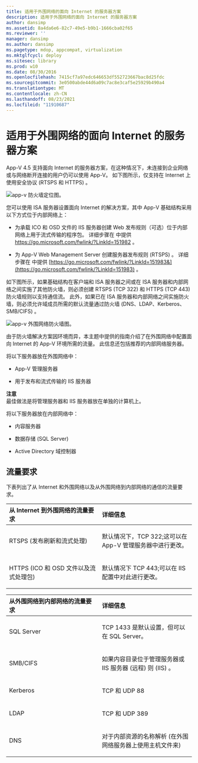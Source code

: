 ```yaml
---
title: 适用于外围网络的面向 Internet 的服务器方案
description: 适用于外围网络的面向 Internet 的服务器方案
author: dansimp
ms.assetid: 8a4da6e6-82c7-49e5-b9b1-1666cba02f65
ms.reviewer: ''
manager: dansimp
ms.author: dansimp
ms.pagetype: mdop, appcompat, virtualization
ms.mktglfcycl: deploy
ms.sitesec: library
ms.prod: w10
ms.date: 08/30/2016
ms.openlocfilehash: 7415cf7a97edc646653df552723667bac8d25fdc
ms.sourcegitcommit: 3e0500abde44d6a09c7ac8e3caf5e25929b490a4
ms.translationtype: MT
ms.contentlocale: zh-CN
ms.lasthandoff: 08/23/2021
ms.locfileid: "11910687"
---
```

# <a name="internet-facing-server-scenarios-for-perimeter-networks"></a>适用于外围网络的面向 Internet 的服务器方案


App-V 4.5 支持面向 Internet 的服务器方案，在这种情况下，未连接到企业网络或与网络断开连接的用户仍可以使用 App-V。 如下图所示，仅支持在 Internet 上使用安全协议 (RTSPS 和 HTTPS) 。

![app-v 防火墙定位图。](images/appvfirewalls.gif)

您可以使用 ISA 服务器设置面向 Internet 的解决方案，其中 App-V 基础结构采用以下方式位于内部网络上：

-   为承载 ICO 和 OSD 文件的 IIS 服务器创建 Web 发布规则（可选）位于内部网络上用于流式传输的程序包。 详细步骤在 中提供 <https://go.microsoft.com/fwlink/?LinkId=151982> 。

-   为 App-V Web Management Server 创建服务器发布规则 (RTSPS) 。 详细步骤在 中提供 [https://go.microsoft.com/fwlink/?LinkId=151983&](https://go.microsoft.com/fwlink/?LinkId=151983) 。

如下图所示，如果基础结构在客户端和 ISA 服务器之间或在 ISA 服务器和内部网络之间实施了其他防火墙，则必须创建 RTSPS (TCP 322) 和 HTTPS (TCP 443) 防火墙规则以支持通信流。 此外，如果已在 ISA 服务器和内部网络之间实施防火墙，则必须允许域成员所需的默认流量通过防火墙 (DNS、LDAP、Kerberos、SMB/CIFS) 。

![app-v 外围网络防火墙图。](images/appvperimeternetworkfirewall.gif)

由于防火墙解决方案因环境而异，本主题中提供的指南介绍了在外围网络中配置面向 Internet 的 App-V 环境所需的流量。 此信息还包括推荐的内部网络服务器。

将以下服务器放在外围网络中：

-   App-V 管理服务器

-   用于发布和流式传输的 IIS 服务器

**注意**  
最佳做法是将管理服务器和 IIS 服务器放在单独的计算机上。

 

将以下服务器放在内部网络中：

-   内容服务器

-   数据存储 (SQL Server) 

-   Active Directory 域控制器

## <a name="traffic-requirements"></a>流量要求


下表列出了从 Internet 和外围网络以及从外围网络到内部网络的通信的流量要求。

<table>
<colgroup>
<col width="50%" />
<col width="50%" />
</colgroup>
<thead>
<tr class="header">
<th align="left">从 Internet 到外围网络的流量要求</th>
<th align="left">详细信息</th>
</tr>
</thead>
<tbody>
<tr class="odd">
<td align="left"><p>RTSPS (发布刷新和流式处理) </p></td>
<td align="left"><p>默认情况下，TCP 322;这可以在 App-V 管理服务器中进行更改。</p></td>
</tr>
<tr class="even">
<td align="left"><p>HTTPS (ICO 和 OSD 文件以及流式处理包) </p></td>
<td align="left"><p>默认情况下 TCP 443;可以在 IIS 配置中对此进行更改。</p></td>
</tr>
</tbody>
</table>

 

<table>
<colgroup>
<col width="50%" />
<col width="50%" />
</colgroup>
<thead>
<tr class="header">
<th align="left">从外围网络到内部网络的流量要求</th>
<th align="left">详细信息</th>
</tr>
</thead>
<tbody>
<tr class="odd">
<td align="left"><p>SQL Server</p></td>
<td align="left"><p>TCP 1433 是默认设置，但可以在 SQL Server。</p></td>
</tr>
<tr class="even">
<td align="left"><p>SMB/CIFS</p></td>
<td align="left"><p>如果内容目录位于管理服务器或 IIS 服务器 (远程) 则 (IIS) 。</p></td>
</tr>
<tr class="odd">
<td align="left"><p>Kerberos</p></td>
<td align="left"><p>TCP 和 UDP 88</p></td>
</tr>
<tr class="even">
<td align="left"><p>LDAP</p></td>
<td align="left"><p>TCP 和 UDP 389</p></td>
</tr>
<tr class="odd">
<td align="left"><p>DNS</p></td>
<td align="left"><p>对于内部资源的名称解析 (在外围网络服务器上使用主机文件来) </p></td>
</tr>
</tbody>
</table>

 

 

 





